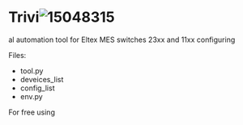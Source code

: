 
# Trivi![15048315](https://github.com/konyukhovals/eltex/assets/54005481/1c65201b-14ff-43c2-8888-053b5e60c974)
al automation tool for Eltex MES switches 23xx and 11xx configuring

Files:

* tool.py
* deveices_list
* config_list
* env.py


For free using

